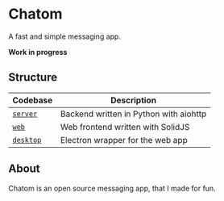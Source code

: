 # Chatom

A fast and simple messaging app.

**Work in progress**

## Structure

| Codebase             | Description
|----------------------|----------------------------------------|
| [`server`](server)   | Backend written in Python with aiohttp |
| [`web`](web)         | Web frontend written with SolidJS      |
| [`desktop`](desktop) | Electron wrapper for the web app       |

## About

Chatom is an open source messaging app, that I made for fun.
